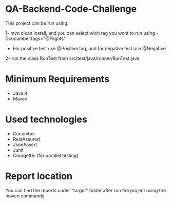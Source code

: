 # QA-Backend-Code-Challenge
This project can be run using:

1- mvn clean install, and you can select wich tag you wont to run using -Dcucumber.tags="@Flights"
- For positive test use @Positive tag, and for negative test use @Negative

2- run the class RunTest from src/test/java/runner/RunTest.java

# Minimum Requirements
- Java 8
- Maven

# Used technologies
- Cucumber
- RestAssured
- JsonAssert
- Junit
- Courgette: (for parallel testing)

# Report location
You can find the reports under "target" folder after run the project using the maven commands
